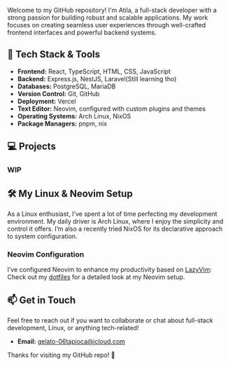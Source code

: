 Welcome to my GitHub repository! I'm Atila, a full-stack developer with a strong passion for building robust and scalable applications. My work focuses on creating seamless user experiences through well-crafted frontend interfaces and powerful backend systems. 

## 🔧 Tech Stack & Tools

- **Frontend:** React, TypeScript, HTML, CSS, JavaScript
- **Backend:** Express.js, NestJS, Laravel(Still learning tho)
- **Databases:** PostgreSQL, MariaDB
- **Version Control:** Git, GitHub
- **Deployment:** Vercel
- **Text Editor:** Neovim, configured with custom plugins and themes
- **Operating Systems:** Arch Linux, NixOS
- **Package Managers:** pnpm, nix

## 💻 Projects

### WIP


## 🛠 My Linux & Neovim Setup

As a Linux enthusiast, I’ve spent a lot of time perfecting my development environment. My daily driver is Arch Linux, where I enjoy the simplicity and control it offers. I’m also a recently tried NixOS for its declarative approach to system configuration.

### Neovim Configuration
I’ve configured Neovim to enhance my productivity based on [LazyVim](https://github.com/LazyVim/LazyVim):
Check out my [dotfiles](https://github.com/Catopish/lazyvim.git) for a detailed look at my Neovim setup.

## 📫 Get in Touch

Feel free to reach out if you want to collaborate or chat about full-stack development, Linux, or anything tech-related!

- **Email:** gelato-06tapioca@icloud.com

Thanks for visiting my GitHub repo! 🚀
